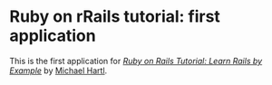 # Ruby on rRails tutorial: first application

This is the first application for [*Ruby on Rails Tutorial: Learn Rails by Example*](http://railstutorial.org/) by [Michael Hartl](http://michaelhartl.com/).